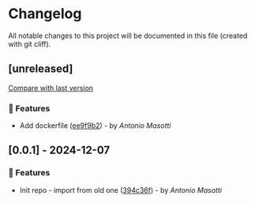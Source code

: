# Changelog

All notable changes to this project will be documented in this file (created with git cliff).

## [unreleased]

[Compare with last version](https://github.com/amasotti/cf-waf-analyzer/compare/394c36f7682a4cc6622849c326035fcd79f0621d..)
### 🚀 Features

- Add dockerfile ([ee9f9b2](https://github.com/amasotti/cf-waf-analyzer/commit/ee9f9b291694a987f8cdc10eee9c2369e48ac2ef)) - by _Antonio Masotti_

## [0.0.1] - 2024-12-07

### 🚀 Features

- Init repo - import from old one ([394c36f](https://github.com/amasotti/cf-waf-analyzer/commit/394c36f7682a4cc6622849c326035fcd79f0621d)) - by _Antonio Masotti_

<!-- generated by git-cliff -->
